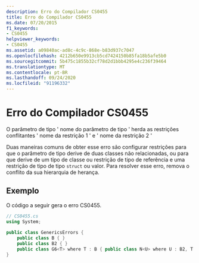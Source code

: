 ```yaml
---
description: Erro do Compilador CS0455
title: Erro do Compilador CS0455
ms.date: 07/20/2015
f1_keywords:
- CS0455
helpviewer_keywords:
- CS0455
ms.assetid: a09840ac-ad8c-4c9c-868e-b83d937c7047
ms.openlocfilehash: 4212b650e9913cb5cd7424150b85fa18b5afe5b0
ms.sourcegitcommit: 5b475c1855b32cf78d2d1bbb4295e4c236f39464
ms.translationtype: MT
ms.contentlocale: pt-BR
ms.lasthandoff: 09/24/2020
ms.locfileid: "91196332"
---
```

# <a name="compiler-error-cs0455"></a>Erro do Compilador CS0455

O parâmetro de tipo ' nome do parâmetro de tipo ' herda as restrições conflitantes ' nome da restrição 1 ' e ' nome da restrição 2 '  
  
 Duas maneiras comuns de obter esse erro são configurar restrições para que o parâmetro de tipo derive de duas classes não relacionadas, ou para que derive de um tipo de classe ou restrição de tipo de referência e uma restrição de tipo de tipo `struct` ou valor. Para resolver esse erro, remova o conflito da sua hierarquia de herança.  
  
## <a name="example"></a>Exemplo  

 O código a seguir gera o erro CS0455.  
  
```csharp  
// CS0455.cs  
using System;  
  
public class GenericsErrors {  
    public class B { }  
    public class B2 { }  
    public class G6<T> where T : B { public class N<U> where U : B2, T { } } // CS0455  
}  
```
